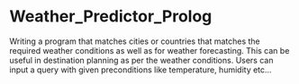 # Weather_Predictor_Prolog


Writing a program that matches cities or countries that matches the required weather conditions as well as for weather forecasting.  This can be useful in destination planning as per the weather conditions. Users can input a query with given preconditions like temperature, humidity etc...
